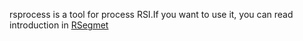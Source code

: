 rsprocess is a tool for process RSI.If you want to use it, you can read introduction in [RSegmet](https://github.com/mrwuyf/RSegment)
